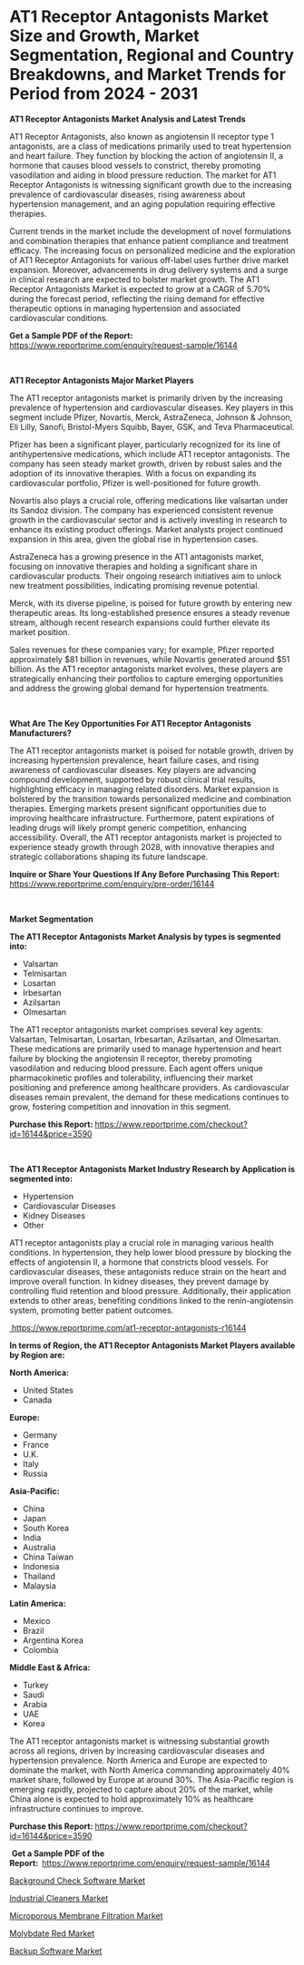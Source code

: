 <p><h1>AT1 Receptor Antagonists Market Size and Growth, Market Segmentation, Regional and Country Breakdowns, and Market Trends for Period from 2024 -  2031</h1></p><p><strong>AT1 Receptor Antagonists Market Analysis and Latest Trends</strong></p>
<p><p>AT1 Receptor Antagonists, also known as angiotensin II receptor type 1 antagonists, are a class of medications primarily used to treat hypertension and heart failure. They function by blocking the action of angiotensin II, a hormone that causes blood vessels to constrict, thereby promoting vasodilation and aiding in blood pressure reduction. The market for AT1 Receptor Antagonists is witnessing significant growth due to the increasing prevalence of cardiovascular diseases, rising awareness about hypertension management, and an aging population requiring effective therapies.</p><p>Current trends in the market include the development of novel formulations and combination therapies that enhance patient compliance and treatment efficacy. The increasing focus on personalized medicine and the exploration of AT1 Receptor Antagonists for various off-label uses further drive market expansion. Moreover, advancements in drug delivery systems and a surge in clinical research are expected to bolster market growth. The AT1 Receptor Antagonists Market is expected to grow at a CAGR of 5.70% during the forecast period, reflecting the rising demand for effective therapeutic options in managing hypertension and associated cardiovascular conditions.</p></p>
<p><strong>Get a Sample PDF of the Report:&nbsp;</strong> <a href="https://www.reportprime.com/enquiry/request-sample/16144?utm_campaign=1137&utm_medium=2&utm_source=Github&utm_content=ia&utm_term=16112024&utm_id=at1-receptor-antagonists">https://www.reportprime.com/enquiry/request-sample/16144</a></p>
<p>&nbsp;</p>
<p><strong>AT1 Receptor Antagonists Major Market Players</strong></p>
<p><p>The AT1 receptor antagonists market is primarily driven by the increasing prevalence of hypertension and cardiovascular diseases. Key players in this segment include Pfizer, Novartis, Merck, AstraZeneca, Johnson & Johnson, Eli Lilly, Sanofi, Bristol-Myers Squibb, Bayer, GSK, and Teva Pharmaceutical.</p><p>Pfizer has been a significant player, particularly recognized for its line of antihypertensive medications, which include AT1 receptor antagonists. The company has seen steady market growth, driven by robust sales and the adoption of its innovative therapies. With a focus on expanding its cardiovascular portfolio, Pfizer is well-positioned for future growth.</p><p>Novartis also plays a crucial role, offering medications like valsartan under its Sandoz division. The company has experienced consistent revenue growth in the cardiovascular sector and is actively investing in research to enhance its existing product offerings. Market analysts project continued expansion in this area, given the global rise in hypertension cases.</p><p>AstraZeneca has a growing presence in the AT1 antagonists market, focusing on innovative therapies and holding a significant share in cardiovascular products. Their ongoing research initiatives aim to unlock new treatment possibilities, indicating promising revenue potential.</p><p>Merck, with its diverse pipeline, is poised for future growth by entering new therapeutic areas. Its long-established presence ensures a steady revenue stream, although recent research expansions could further elevate its market position.</p><p>Sales revenues for these companies vary; for example, Pfizer reported approximately $81 billion in revenues, while Novartis generated around $51 billion. As the AT1 receptor antagonists market evolves, these players are strategically enhancing their portfolios to capture emerging opportunities and address the growing global demand for hypertension treatments.</p></p>
<p>&nbsp;</p>
<p><strong>What Are The Key Opportunities For AT1 Receptor Antagonists Manufacturers?</strong></p>
<p><p>The AT1 receptor antagonists market is poised for notable growth, driven by increasing hypertension prevalence, heart failure cases, and rising awareness of cardiovascular diseases. Key players are advancing compound development, supported by robust clinical trial results, highlighting efficacy in managing related disorders. Market expansion is bolstered by the transition towards personalized medicine and combination therapies. Emerging markets present significant opportunities due to improving healthcare infrastructure. Furthermore, patent expirations of leading drugs will likely prompt generic competition, enhancing accessibility. Overall, the AT1 receptor antagonists market is projected to experience steady growth through 2028, with innovative therapies and strategic collaborations shaping its future landscape.</p></p>
<p><strong>Inquire or Share Your Questions If Any Before Purchasing This Report:</strong> <a href="https://www.reportprime.com/enquiry/pre-order/16144?utm_campaign=1137&utm_medium=2&utm_source=Github&utm_content=ia&utm_term=16112024&utm_id=at1-receptor-antagonists">https://www.reportprime.com/enquiry/pre-order/16144</a></p>
<p>&nbsp;</p>
<p><strong>Market Segmentation</strong></p>
<p><strong>The AT1 Receptor Antagonists Market Analysis by types is segmented into:</strong></p>
<p><ul><li>Valsartan</li><li>Telmisartan</li><li>Losartan</li><li>Irbesartan</li><li>Azilsartan</li><li>Olmesartan</li></ul></p>
<p><p>The AT1 receptor antagonists market comprises several key agents: Valsartan, Telmisartan, Losartan, Irbesartan, Azilsartan, and Olmesartan. These medications are primarily used to manage hypertension and heart failure by blocking the angiotensin II receptor, thereby promoting vasodilation and reducing blood pressure. Each agent offers unique pharmacokinetic profiles and tolerability, influencing their market positioning and preference among healthcare providers. As cardiovascular diseases remain prevalent, the demand for these medications continues to grow, fostering competition and innovation in this segment.</p></p>
<p><strong>Purchase this Report:&nbsp;</strong><a href="https://www.reportprime.com/checkout?id=16144&price=3590&utm_campaign=1137&utm_medium=2&utm_source=Github&utm_content=ia&utm_term=16112024&utm_id=at1-receptor-antagonists">https://www.reportprime.com/checkout?id=16144&price=3590</a></p>
<p>&nbsp;</p>
<p><strong>The AT1 Receptor Antagonists Market Industry Research by Application is segmented into:</strong></p>
<p><ul><li>Hypertension</li><li>Cardiovascular Diseases</li><li>Kidney Diseases</li><li>Other</li></ul></p>
<p><p>AT1 receptor antagonists play a crucial role in managing various health conditions. In hypertension, they help lower blood pressure by blocking the effects of angiotensin II, a hormone that constricts blood vessels. For cardiovascular diseases, these antagonists reduce strain on the heart and improve overall function. In kidney diseases, they prevent damage by controlling fluid retention and blood pressure. Additionally, their application extends to other areas, benefiting conditions linked to the renin-angiotensin system, promoting better patient outcomes.</p></p>
<p><a href="https://www.reportprime.com/at1-receptor-antagonists-r16144?utm_campaign=1137&utm_medium=2&utm_source=Github&utm_content=ia&utm_term=16112024&utm_id=at1-receptor-antagonists">&nbsp;https://www.reportprime.com/at1-receptor-antagonists-r16144</a></p>
<p><strong>In terms of Region, the AT1 Receptor Antagonists Market Players available by Region are:</strong></p>
<p>
    <p> <strong> North America: </strong>
        <ul>
            <li>United States</li>
            <li>Canada</li>
        </ul>
        </p> 
    <p> <strong> Europe: </strong>
        <ul>
            <li>Germany</li>
            <li>France</li>
            <li>U.K.</li>
            <li>Italy</li>
            <li>Russia</li>
        </ul>
        </p> 
    <p> <strong> Asia-Pacific: </strong>
        <ul>
            <li>China</li>
            <li>Japan</li>
            <li>South Korea</li>
            <li>India</li>
            <li>Australia</li>
            <li>China Taiwan</li>
            <li>Indonesia</li>
            <li>Thailand</li>
            <li>Malaysia</li>
        </ul>
        </p> 
    <p> <strong> Latin America: </strong>
        <ul>
            <li>Mexico</li>
            <li>Brazil</li>
            <li>Argentina Korea</li>
            <li>Colombia</li>
        </ul>
        </p> 
    <p> <strong> Middle East & Africa: </strong>
        <ul>
            <li>Turkey</li>
            <li>Saudi</li>
            <li>Arabia</li>
            <li>UAE</li>
            <li>Korea</li>
        </ul>
    </p>
    </p>
<p><p>The AT1 receptor antagonists market is witnessing substantial growth across all regions, driven by increasing cardiovascular diseases and hypertension prevalence. North America and Europe are expected to dominate the market, with North America commanding approximately 40% market share, followed by Europe at around 30%. The Asia-Pacific region is emerging rapidly, projected to capture about 20% of the market, while China alone is expected to hold approximately 10% as healthcare infrastructure continues to improve.</p></p>
<p><strong>Purchase this Report: </strong><a href="https://www.reportprime.com/checkout?id=16144&price=3590&utm_campaign=1137&utm_medium=2&utm_source=Github&utm_content=ia&utm_term=16112024&utm_id=at1-receptor-antagonists">https://www.reportprime.com/checkout?id=16144&price=3590</a></p>
<p>&nbsp;<strong>Get a Sample PDF of the Report:&nbsp;&nbsp;</strong><a href="https://www.reportprime.com/enquiry/request-sample/16144?utm_campaign=1137&utm_medium=2&utm_source=Github&utm_content=ia&utm_term=16112024&utm_id=at1-receptor-antagonists">https://www.reportprime.com/enquiry/request-sample/16144</a></p>
<p><strong></strong></p>
<p><p><a href="https://issuu.com/reportprime-2/docs/background-check-software-market-si_edc4ea97fe971d?utm_campaign=1137&utm_medium=2&utm_source=Github&utm_content=ia&utm_term=16112024&utm_id=at1-receptor-antagonists">Background Check Software Market</a></p><p><a href="https://www.linkedin.com/pulse/global-industrial-cleaners-market-analysis-trends-forecasts-xonme?utm_campaign=1137&utm_medium=2&utm_source=Github&utm_content=ia&utm_term=16112024&utm_id=at1-receptor-antagonists">Industrial Cleaners Market</a></p><p><a href="https://www.linkedin.com/pulse/analyzing-global-microporous-membrane-filtration-market-growth-hhlfe?utm_campaign=1137&utm_medium=2&utm_source=Github&utm_content=ia&utm_term=16112024&utm_id=at1-receptor-antagonists">Microporous Membrane Filtration Market</a></p><p><a href="https://www.linkedin.com/pulse/competitive-intelligence-molybdate-red-market-key-players-cavhe?utm_campaign=1137&utm_medium=2&utm_source=Github&utm_content=ia&utm_term=16112024&utm_id=at1-receptor-antagonists">Molybdate Red Market</a></p><p><a href="https://issuu.com/reportprime-2/docs/backup-software-market-size-2030.pp_dc2a2660a033f7?utm_campaign=1137&utm_medium=2&utm_source=Github&utm_content=ia&utm_term=16112024&utm_id=at1-receptor-antagonists">Backup Software Market</a></p></p>